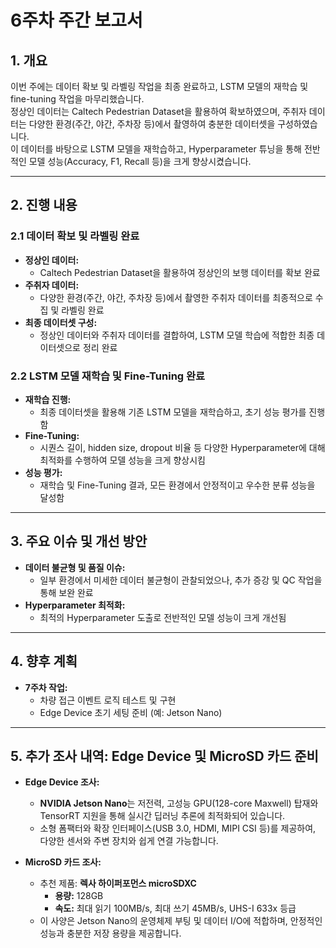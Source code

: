 # 6주차 주간 보고서

## 1. 개요
이번 주에는 데이터 확보 및 라벨링 작업을 최종 완료하고, LSTM 모델의 재학습 및 fine-tuning 작업을 마무리했습니다.  
정상인 데이터는 Caltech Pedestrian Dataset을 활용하여 확보하였으며, 주취자 데이터는 다양한 환경(주간, 야간, 주차장 등)에서 촬영하여 충분한 데이터셋을 구성하였습니다.  
이 데이터를 바탕으로 LSTM 모델을 재학습하고, Hyperparameter 튜닝을 통해 전반적인 모델 성능(Accuracy, F1, Recall 등)을 크게 향상시켰습니다.

---

## 2. 진행 내용

### 2.1 데이터 확보 및 라벨링 완료
- **정상인 데이터:**  
  - Caltech Pedestrian Dataset을 활용하여 정상인의 보행 데이터를 확보 완료
- **주취자 데이터:**  
  - 다양한 환경(주간, 야간, 주차장 등)에서 촬영한 주취자 데이터를 최종적으로 수집 및 라벨링 완료
- **최종 데이터셋 구성:**  
  - 정상인 데이터와 주취자 데이터를 결합하여, LSTM 모델 학습에 적합한 최종 데이터셋으로 정리 완료

### 2.2 LSTM 모델 재학습 및 Fine-Tuning 완료
- **재학습 진행:**  
  - 최종 데이터셋을 활용해 기존 LSTM 모델을 재학습하고, 초기 성능 평가를 진행함
- **Fine-Tuning:**  
  - 시퀀스 길이, hidden size, dropout 비율 등 다양한 Hyperparameter에 대해 최적화를 수행하여 모델 성능을 크게 향상시킴
- **성능 평가:**  
  - 재학습 및 Fine-Tuning 결과, 모든 환경에서 안정적이고 우수한 분류 성능을 달성함

---

## 3. 주요 이슈 및 개선 방안
- **데이터 불균형 및 품질 이슈:**  
  - 일부 환경에서 미세한 데이터 불균형이 관찰되었으나, 추가 증강 및 QC 작업을 통해 보완 완료
- **Hyperparameter 최적화:**  
  - 최적의 Hyperparameter 도출로 전반적인 모델 성능이 크게 개선됨

---

## 4. 향후 계획
- **7주차 작업:**  
  - 차량 접근 이벤트 로직 테스트 및 구현  
  - Edge Device 초기 세팅 준비 (예: Jetson Nano)

---

## 5. 추가 조사 내역: Edge Device 및 MicroSD 카드 준비

- **Edge Device 조사:**  
  - **NVIDIA Jetson Nano**는 저전력, 고성능 GPU(128-core Maxwell) 탑재와 TensorRT 지원을 통해 실시간 딥러닝 추론에 최적화되어 있습니다.  
  - 소형 폼팩터와 확장 인터페이스(USB 3.0, HDMI, MIPI CSI 등)를 제공하여, 다양한 센서와 주변 장치와 쉽게 연결 가능합니다.
  
- **MicroSD 카드 조사:**  
  - 추천 제품: **렉사 하이퍼포먼스 microSDXC**  
    - **용량:** 128GB  
    - **속도:** 최대 읽기 100MB/s, 최대 쓰기 45MB/s, UHS-I 633x 등급  
  - 이 사양은 Jetson Nano의 운영체제 부팅 및 데이터 I/O에 적합하며, 안정적인 성능과 충분한 저장 용량을 제공합니다.
